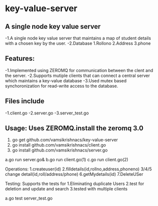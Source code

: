 key-value-server
================

A single node key value server
-------------------------
-1.A single node key value server that maintains a map of student details with a chosen key by the user.
-2.Database 1.Rollono 2.Address 3.phone

Features:
-------------------------------
-1.Implemented using ZEROMQ for communication between the clent and the server.
-2.Supports mutiple clients that can connect a central server which maintains a key-value database
-3.Used mutex based synchoronization for read-write access to the database.

Files include
----------------------------------------
-1.client.go
-2.server.go
-3.server_test.go

Usage:
Uses ZEROMQ.install the zeromq 3.0
-----------

1. go get github.com/vamsikrishnacs/key-value-server
2. go install github.com/vamsikrishnacs/client.go
3. go install github.com/vamsikrishnacs/server.go

a.go run server.go&
b.go run client.go(1)
c.go run client.go(2)

Operations:
1.createuser(id)
2.filldetails(id,rollno,address,phoneno)
3/4/5 change detail(id,roll/address/phone)
6.getMydetails(id)
7.DeleteUSer

Testing:
Supports the tests for
1.Eliminating duplicate Users
2.test for deletion and update and search
3.tested with multiple clients

a.go test server_test.go
